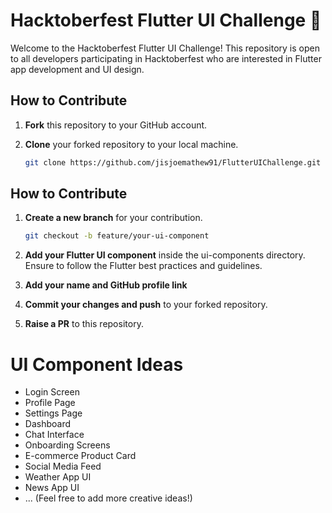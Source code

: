 # Hacktoberfest Flutter UI Challenge 🚀


Welcome to the Hacktoberfest Flutter UI Challenge! This repository is open to all developers participating in Hacktoberfest who are interested in Flutter app development and UI design.


## How to Contribute

1. **Fork** this repository to your GitHub account.
2. **Clone** your forked repository to your local machine.
   
   ```bash
   git clone https://github.com/jisjoemathew91/FlutterUIChallenge.git


## How to Contribute

1. **Create a new branch** for your contribution.
   ```bash
   git checkout -b feature/your-ui-component

2. **Add your Flutter UI component** inside the ui-components directory. Ensure to follow the Flutter best practices and guidelines.

3. **Add your name and GitHub profile link** 

4. **Commit your changes and push** to your forked repository.


4. **Raise a PR** to this repository.

# UI Component Ideas

- Login Screen
- Profile Page
- Settings Page
- Dashboard
- Chat Interface
- Onboarding Screens
- E-commerce Product Card
- Social Media Feed
- Weather App UI
- News App UI
- ... (Feel free to add more creative ideas!)




